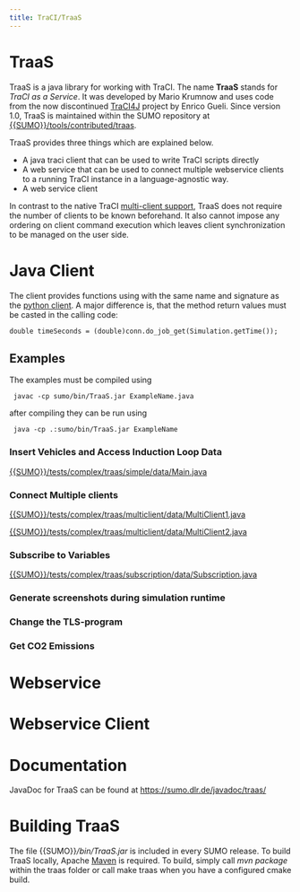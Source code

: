 ```yaml
---
title: TraCI/TraaS
---
```


# TraaS

TraaS is a java library for working with TraCI. The name **TraaS**
stands for *TraCI as a Service*. It was developed by Mario Krumnow and
uses code from the now discontinued
[TraCI4J](https://github.com/egueli/TraCI4J) project by Enrico Gueli.
Since version 1.0, TraaS is maintained within the SUMO repository at [{{SUMO}}/tools/contributed/traas]({{Source}}tools/contributed/traas).

TraaS provides three things which are explained below.

- A java traci client that can be used to write TraCI scripts directly
- A web service that can be used to connect multiple webservice
  clients to a running TraCI instance in a language-agnostic way.
- A web service client

In contrast to the native TraCI [multi-client
support](../TraCI.md#multiple_clients), TraaS does not require the
number of clients to be known beforehand. It also cannot impose any
ordering on client command execution which leaves client synchronization
to be managed on the user side.

# Java Client

The client provides functions using with the same name and signature as
the [python client](../TraCI/Interfacing_TraCI_from_Python.md). A
major difference is, that the method return values must be casted in the
calling code:

```
double timeSeconds = (double)conn.do_job_get(Simulation.getTime());
```

## Examples

The examples must be compiled using

```
 javac -cp sumo/bin/TraaS.jar ExampleName.java
```

after compiling they can be run using

```
 java -cp .:sumo/bin/TraaS.jar ExampleName
```

### Insert Vehicles and Access Induction Loop Data

[{{SUMO}}/tests/complex/traas/simple/data/Main.java]({{Source}}tests/complex/traas/simple/data/Main.java)

### Connect Multiple clients

[{{SUMO}}/tests/complex/traas/multiclient/data/MultiClient1.java]({{Source}}tests/complex/traas/multiclient/data/MultiClient1.java)

[{{SUMO}}/tests/complex/traas/multiclient/data/MultiClient2.java]({{Source}}tests/complex/traas/multiclient/data/MultiClient2.java)

### Subscribe to Variables

[{{SUMO}}/tests/complex/traas/subscription/data/Subscription.java]({{Source}}tests/complex/traas/subscription/data/Subscription.java)

### Generate screenshots during simulation runtime

### Change the TLS-program

### Get CO2 Emissions

# Webservice

# Webservice Client

# Documentation

JavaDoc for TraaS can be found at <https://sumo.dlr.de/javadoc/traas/>

# Building TraaS

The file {{SUMO}}*/bin/TraaS.jar* is included in every SUMO release. To build
TraaS locally, Apache [Maven](https://maven.apache.org/) is required. To build,
simply call *mvn package* within the traas folder or call make traas when you have a configured cmake build. 